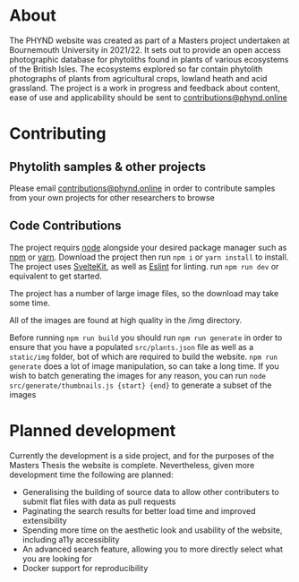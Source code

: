 # About

The PHYND website was created as part of a Masters project undertaken at Bournemouth University in 2021/22. It sets out to provide an open access photographic database for phytoliths found in plants of various ecosystems of the British Isles. The ecosystems explored so far contain phytolith photographs of plants from agricultural crops, lowland heath and acid grassland. The project is a work in progress and feedback about content, ease of use and applicability should be sent to contributions@phynd.online

# Contributing

## Phytolith samples & other projects

Please email contributions@phynd.online in order to contribute samples from your own projects for other researchers to browse

## Code Contributions

The project requirs [node](https://nodejs.org/en/) alongside your desired package manager such as [npm](https://www.npmjs.com/) or [yarn](https://yarnpkg.com/). Download the project then run
`npm i` or `yarn install`
to install. The project uses [SvelteKit](https://kit.svelte.dev/), as well as [Eslint](https://eslint.org) for linting.
run `npm run dev` or equivalent to get started.

The project has a number of large image files, so the download may take some time.

All of the images are found at high quality in the /img directory.

Before running `npm run build` you should run `npm run generate` in order to ensure that you have a populated `src/plants.json` file as well as a `static/img` folder, bot of which are required to build the website. `npm run generate` does a lot of image manipulation, so can take a long time. If you wish to batch generating the images for any reason, you can run `node src/generate/thumbnails.js {start} {end}` to generate a subset of the images

# Planned development

Currently the development is a side project, and for the purposes of the Masters Thesis the website is complete. Nevertheless, given more development time the following are planned:

- Generalising the building of source data to allow other contributers to submit flat files with data as pull requests
- Paginating the search results for better load time and improved extensibility
- Spending more time on the aesthetic look and usability of the website, including a11y accessiblity
- An advanced search feature, allowing you to more directly select what you are looking for
- Docker support for reproducibility
